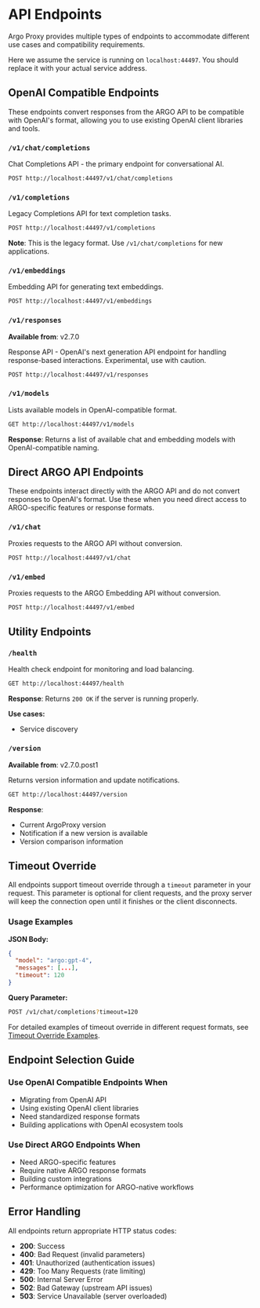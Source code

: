 # API Endpoints

Argo Proxy provides multiple types of endpoints to accommodate different use cases and compatibility requirements.

Here we assume the service is running on `localhost:44497`. You should replace it with your actual service address.

## OpenAI Compatible Endpoints

These endpoints convert responses from the ARGO API to be compatible with OpenAI's format, allowing you to use existing OpenAI client libraries and tools.

### `/v1/chat/completions`

Chat Completions API - the primary endpoint for conversational AI.

```bash
POST http://localhost:44497/v1/chat/completions
```

### `/v1/completions`

Legacy Completions API for text completion tasks.

```bash
POST http://localhost:44497/v1/completions
```

**Note**: This is the legacy format. Use `/v1/chat/completions` for new applications.

### `/v1/embeddings`

Embedding API for generating text embeddings.

```bash
POST http://localhost:44497/v1/embeddings
```

### `/v1/responses`

**Available from**: v2.7.0

Response API - OpenAI's next generation API endpoint for handling response-based interactions. Experimental, use with caution.

```bash
POST http://localhost:44497/v1/responses
```

### `/v1/models`

Lists available models in OpenAI-compatible format.

```bash
GET http://localhost:44497/v1/models
```

**Response**: Returns a list of available chat and embedding models with OpenAI-compatible naming.

## Direct ARGO API Endpoints

These endpoints interact directly with the ARGO API and do not convert responses to OpenAI's format. Use these when you need direct access to ARGO-specific features or response formats.

### `/v1/chat`

Proxies requests to the ARGO API without conversion.

```bash
POST http://localhost:44497/v1/chat
```

### `/v1/embed`

Proxies requests to the ARGO Embedding API without conversion.

```bash
POST http://localhost:44497/v1/embed
```

## Utility Endpoints

### `/health`

Health check endpoint for monitoring and load balancing.

```bash
GET http://localhost:44497/health
```

**Response**: Returns `200 OK` if the server is running properly.

**Use cases:**

- Service discovery

### `/version`

**Available from**: v2.7.0.post1

Returns version information and update notifications.

```bash
GET http://localhost:44497/version
```

**Response**:

- Current ArgoProxy version
- Notification if a new version is available
- Version comparison information

## Timeout Override

All endpoints support timeout override through a `timeout` parameter in your request. This parameter is optional for client requests, and the proxy server will keep the connection open until it finishes or the client disconnects.

### Usage Examples

**JSON Body:**

```json
{
  "model": "argo:gpt-4",
  "messages": [...],
  "timeout": 120
}
```

**Query Parameter:**

```bash
POST /v1/chat/completions?timeout=120
```

For detailed examples of timeout override in different request formats, see [Timeout Override Examples](timeout_examples).

## Endpoint Selection Guide

### Use OpenAI Compatible Endpoints When

- Migrating from OpenAI API
- Using existing OpenAI client libraries
- Need standardized response formats
- Building applications with OpenAI ecosystem tools

### Use Direct ARGO Endpoints When

- Need ARGO-specific features
- Require native ARGO response formats
- Building custom integrations
- Performance optimization for ARGO-native workflows

## Error Handling

All endpoints return appropriate HTTP status codes:

- **200**: Success
- **400**: Bad Request (invalid parameters)
- **401**: Unauthorized (authentication issues)
- **429**: Too Many Requests (rate limiting)
- **500**: Internal Server Error
- **502**: Bad Gateway (upstream API issues)
- **503**: Service Unavailable (server overloaded)
